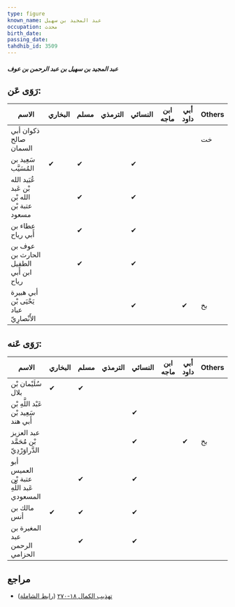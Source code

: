 ```yaml
---
type: figure
known_name: عبد المجيد بن سهيل
occupation: محدث
birth_date:
passing_date:
tahdhib_id: 3509
---
```

##### عبد المجيد بن سهيل بن عبد الرحمن بن عوف

## رَوَى عَن:
| الاسم                                        | البخاري | مسلم | الترمذي | النسائي | ابن ماجه | أبي داود | Others |
| -------------------------------------------- | ------- | ---- | ------- | ------- | -------- | -------- | ------ |
| ذكوان أبي صالح السمان                        |         |      |         |         |          |          | خت     |
| سَعِيد بن المُسَيَّب                         | ✔       | ✔    |         | ✔       |          |          |        |
| عُبَيد الله بْن عَبد الله بْن عتبة بْن مسعود |         | ✔    |         | ✔       |          |          |        |
| عطاء بن أَبي رياح                            |         | ✔    |         | ✔       |          |          |        |
| عوف بن الحارث بن الطفيل ابن أَبي رياح        |         | ✔    |         | ✔       |          |          |        |
| أبي هبيرة يَحْيَى بْن عباد الأَنْصارِيّ      |         |      |         | ✔       |          | ✔        | بخ     |
## رَوَى عَنه:
| الاسم                                     | البخاري | مسلم | الترمذي | النسائي | ابن ماجه | أبي داود | Others |
| ----------------------------------------- | ------- | ---- | ------- | ------- | -------- | -------- | ------ |
| سُلَيْمان بْن بلال                        | ✔       | ✔    |         |         |          |          |        |
| عَبْد اللَّهِ بْن سَعِيد بْن أَبي هند     |         |      |         | ✔       |          |          |        |
| عبد العزيز بْن مُحَمَّد الدَّراوَرْدِيّ   |         |      |         | ✔       |          | ✔        | بخ     |
| أبو العميس عتبة بْن عَبد اللَّهِ المسعودي |         | ✔    |         | ✔       |          |          |        |
| مالك بن أنس                               | ✔       | ✔    |         | ✔       |          |          |        |
| المغيرة بن عبد الرحمن الحزامي             |         | ✔    |         | ✔       |          |          |        |
## مراجع
- [تهذيب الكمال ١٨-٢٧٠](obsidian://open?vault=Tahdhib-al-Kamal&file=Figures/٣٥٠٩-عبد%20المجيد%20بن%20سهيل%20بن%20عبد%20الرحمن%20بن%20عوف) ([رابط الشاملة](https://shamela.ws/book/3722/9303))